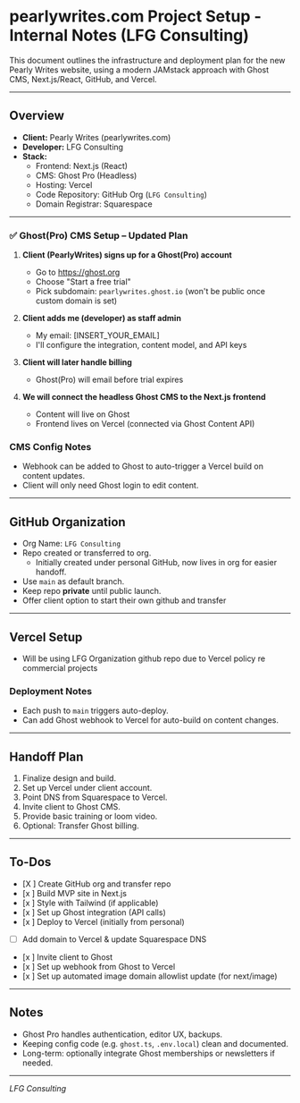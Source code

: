 # pearlywrites.com Project Setup - Internal Notes (LFG Consulting)

This document outlines the infrastructure and deployment plan for the new Pearly Writes website, using a modern JAMstack approach with Ghost CMS, Next.js/React, GitHub, and Vercel.

---

## Overview
- **Client:** Pearly Writes (pearlywrites.com)
- **Developer:** LFG Consulting
- **Stack:**
  - Frontend: Next.js (React)
  - CMS: Ghost Pro (Headless)
  - Hosting: Vercel
  - Code Repository: GitHub Org (`LFG Consulting`)
  - Domain Registrar: Squarespace

---

### ✅ Ghost(Pro) CMS Setup – Updated Plan

1. **Client (PearlyWrites) signs up for a Ghost(Pro) account**
   - Go to https://ghost.org
   - Choose "Start a free trial"
   - Pick subdomain: `pearlywrites.ghost.io` (won't be public once custom domain is set)

2. **Client adds me (developer) as staff admin**
   - My email: [INSERT_YOUR_EMAIL]
   - I'll configure the integration, content model, and API keys

3. **Client will later handle billing**
   - Ghost(Pro) will email before trial expires

4. **We will connect the headless Ghost CMS to the Next.js frontend**
   - Content will live on Ghost
   - Frontend lives on Vercel (connected via Ghost Content API)

### CMS Config Notes
- Webhook can be added to Ghost to auto-trigger a Vercel build on content updates.
- Client will only need Ghost login to edit content.

---

## GitHub Organization
- Org Name: `LFG Consulting`
- Repo created or transferred to org.
  - Initially created under personal GitHub, now lives in org for easier handoff.
- Use `main` as default branch.
- Keep repo **private** until public launch.
- Offer client option to start their own github and transfer

---

## Vercel Setup
- Will be using LFG Organization github repo due to Vercel policy re commercial projects

### Deployment Notes
- Each push to `main` triggers auto-deploy.
- Can add Ghost webhook to Vercel for auto-build on content changes.

---

## Handoff Plan
1. Finalize design and build.
2. Set up Vercel under client account.
3. Point DNS from Squarespace to Vercel.
4. Invite client to Ghost CMS.
5. Provide basic training or loom video.
6. Optional: Transfer Ghost billing.

---

## To-Dos
- [X ] Create GitHub org and transfer repo
- [x ] Build MVP site in Next.js
- [x ] Style with Tailwind (if applicable)
- [x ] Set up Ghost integration (API calls)
- [x ] Deploy to Vercel (initially from personal)
- [ ] Add domain to Vercel & update Squarespace DNS
- [x ] Invite client to Ghost
- [x ] Set up webhook from Ghost to Vercel
- [x ] Set up automated image domain allowlist update (for next/image)

---

## Notes
- Ghost Pro handles authentication, editor UX, backups.
- Keeping config code (e.g. `ghost.ts`, `.env.local`) clean and documented.
- Long-term: optionally integrate Ghost memberships or newsletters if needed.

---

_LFG Consulting_